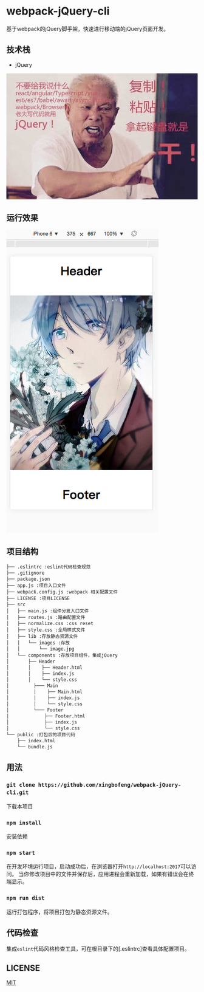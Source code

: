 # webpack-jQuery-cli
基于webpack的jQuery脚手架，快速进行移动端的jQuery页面开发。

## 技术栈

* jQuery

![image](./jQuery.jpg)

## 运行效果

![image](./show.png)

## 项目结构

```
├── .eslintrc :eslint代码检查规范
├── .gitignore
├── package.json
├── app.js :项目入口文件
├── webpack.config.js :webpack 相关配置文件
├── LICENSE :项目LICENSE
├── src
│   ├── main.js :组件分发入口文件
│   ├── routes.js :路由配置文件
│   ├── normalize.css :css reset
│   ├── style.css :全局样式文件
│   ├── lib :存放静态资源文件
│   │   └── images :存放
│   │       └── image.jpg
│   └── components :存放项目组件，集成jQuery
│       ├── Header
│       │    ├── Header.html
│       │    ├── index.js
│       │    └── style.css
│   	  ├─── Main
│   	  │    ├── Main.html
│   	  │    ├── index.js
│   	  │    └── style.css
│   	  └─── Footer
│   	      ├── Footer.html
│   	      ├── index.js
│   	      └── style.css
└── public :打包后的项目代码
    ├── index.html
    └── bundle.js
```

## 用法

### `git clone https://github.com/xingbofeng/webpack-jQuery-cli.git`

下载本项目

### `npm install`

安装依赖

### `npm start`

在开发环境运行项目，启动成功后，在浏览器打开`http://localhost:2017`可以访问。
当你修改项目中的文件并保存后，应用进程会重新加载，如果有错误会在终端显示。

### `npm run dist`

运行打包程序，将项目打包为静态资源文件。

## 代码检查

集成`eslint`代码风格检查工具，可在根目录下的[.eslintrc]查看具体配置项目。

## LICENSE
[MIT](LICENSE)
